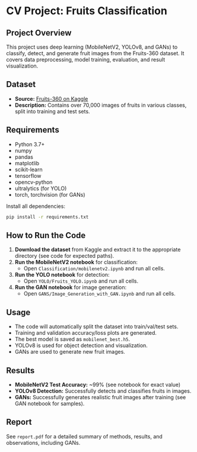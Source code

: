 # CV Project: Fruits Classification

## Project Overview
This project uses deep learning (MobileNetV2, YOLOv8, and GANs) to classify, detect, and generate fruit images from the Fruits-360 dataset. It covers data preprocessing, model training, evaluation, and result visualization.

## Dataset
- **Source:** [Fruits-360 on Kaggle](https://www.kaggle.com/datasets/moltean/fruits)
- **Description:** Contains over 70,000 images of fruits in various classes, split into training and test sets.

## Requirements
- Python 3.7+
- numpy
- pandas
- matplotlib
- scikit-learn
- tensorflow
- opencv-python
- ultralytics (for YOLO)
- torch, torchvision (for GANs)

Install all dependencies:
```bash
pip install -r requirements.txt
```

## How to Run the Code
1. **Download the dataset** from Kaggle and extract it to the appropriate directory (see code for expected paths).
2. **Run the MobileNetV2 notebook** for classification:
   - Open `Classification/mobilenetv2.ipynb` and run all cells.
3. **Run the YOLO notebook** for detection:
   - Open `YOLO/Fruits_YOLO.ipynb` and run all cells.
4. **Run the GAN notebook** for image generation:
   - Open `GANS/Image_Generation_with_GAN.ipynb` and run all cells.

## Usage
- The code will automatically split the dataset into train/val/test sets.
- Training and validation accuracy/loss plots are generated.
- The best model is saved as `mobilenet_best.h5`.
- YOLOv8 is used for object detection and visualization.
- GANs are used to generate new fruit images.

## Results
- **MobileNetV2 Test Accuracy:** ~99% (see notebook for exact value)
- **YOLOv8 Detection:** Successfully detects and classifies fruits in images.
- **GANs:** Successfully generates realistic fruit images after training (see GAN notebook for samples).

## Report
See `report.pdf` for a detailed summary of methods, results, and observations, including GANs.
